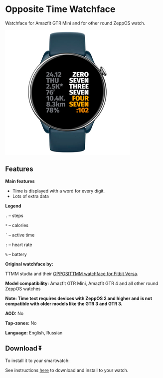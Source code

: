 # Opposite Time Watchface
Watchface for Amazfit GTR Mini and for other round ZeppOS watch.

![demo](./demo-gtr-mini.png)

## Features

**Main features**
- Time is displayed with a word for every digit.
- Lots of extra data

**Legend**

`.` – steps

`*` – calories

`´` – active time

`:` – heart rate

`%` – battery

**Original watchface by:**

TTMM studia and their [OPPOSITTMM watchface for Fitbit Versa](https://ttmm.is/portfolio/opposittmm/).

**Model compatibility:** Amazfit GTR Mini, Amazfit GTR 4 and all other round ZeppOS watches

**Note: Time text requires devices with ZeppOS 2 and higher and is not compatible with older models like the GTR 3 and GTR 3.**

**AOD:** No

**Tap-zones:** No

**Language:** English, Russian

## Download ⏬

To install it to your smartwatch:

See instructions [here](https://github.com/novvember/amazfit-watchfaces/blob/main/README.md) to download and install to your watch.
